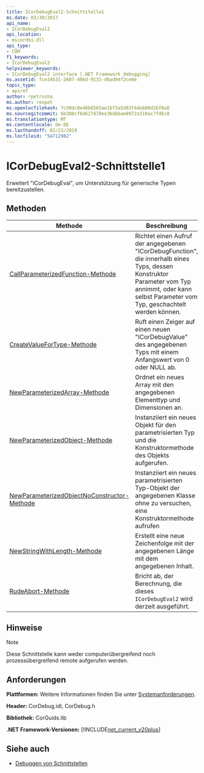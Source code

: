 ```yaml
---
title: ICorDebugEval2-Schnittstelle1
ms.date: 03/30/2017
api_name:
- ICorDebugEval2
api_location:
- mscordbi.dll
api_type:
- COM
f1_keywords:
- ICorDebugEval2
helpviewer_keywords:
- ICorDebugEval2 interface [.NET Framework debugging]
ms.assetid: fce34531-2687-406d-9131-d6ad94f2ce0e
topic_type:
- apiref
author: rpetrusha
ms.author: ronpet
ms.openlocfilehash: 7c50dc8e40b6565ae1bf3a5d83f4deb80d2bf0a8
ms.sourcegitcommit: 6b308cf6d627d78ee36dbbae8972a310ac7fd6c8
ms.translationtype: MT
ms.contentlocale: de-DE
ms.lasthandoff: 01/23/2019
ms.locfileid: "54712982"
---
```

# <a name="icordebugeval2-interface1"></a>ICorDebugEval2-Schnittstelle1
Erweitert "ICorDebugEval", um Unterstützung für generische Typen bereitzustellen.  
  
## <a name="methods"></a>Methoden  
  
|Methode|Beschreibung|  
|------------|-----------------|  
|[CallParameterizedFunction-Methode](../../../../docs/framework/unmanaged-api/debugging/icordebugeval2-callparameterizedfunction-method.md)|Richtet einen Aufruf der angegebenen "ICorDebugFunction", die innerhalb eines Typs, dessen Konstruktor Parameter vom Typ annimmt, oder kann selbst Parameter vom Typ, geschachtelt werden können.|  
|[CreateValueForType-Methode](../../../../docs/framework/unmanaged-api/debugging/icordebugeval2-createvaluefortype-method.md)|Ruft einen Zeiger auf einen neuen "ICorDebugValue" des angegebenen Typs mit einem Anfangswert von 0 oder NULL ab.|  
|[NewParameterizedArray-Methode](../../../../docs/framework/unmanaged-api/debugging/icordebugeval2-newparameterizedarray-method.md)|Ordnet ein neues Array mit den angegebenen Elementtyp und Dimensionen an.|  
|[NewParameterizedObject-Methode](../../../../docs/framework/unmanaged-api/debugging/icordebugeval2-newparameterizedobject-method.md)|Instanziiert ein neues Objekt für den parametrisierten Typ und die Konstruktormethode des Objekts aufgerufen.|  
|[NewParameterizedObjectNoConstructor-Methode](../../../../docs/framework/unmanaged-api/debugging/icordebugeval2-newparameterizedobjectnoconstructor-method.md)|Instanziiert ein neues parametrisierten Typ-Objekt der angegebenen Klasse ohne zu versuchen, eine Konstruktormethode aufrufen|  
|[NewStringWithLength-Methode](../../../../docs/framework/unmanaged-api/debugging/icordebugeval2-newstringwithlength-method.md)|Erstellt eine neue Zeichenfolge mit der angegebenen Länge mit dem angegebenen Inhalt.|  
|[RudeAbort-Methode](../../../../docs/framework/unmanaged-api/debugging/icordebugeval2-rudeabort-method.md)|Bricht ab, der Berechnung, die dieses `ICorDebugEval2` wird derzeit ausgeführt.|  
  
## <a name="remarks"></a>Hinweise  
  
> [!NOTE]
>  Diese Schnittstelle kann weder computerübergreifend noch prozessübergreifend remote aufgerufen werden.  
  
## <a name="requirements"></a>Anforderungen  
 **Plattformen:** Weitere Informationen finden Sie unter [Systemanforderungen](../../../../docs/framework/get-started/system-requirements.md).  
  
 **Header:** CorDebug.idl, CorDebug.h  
  
 **Bibliothek:** CorGuids.lib  
  
 **.NET Framework-Versionen:** [!INCLUDE[net_current_v20plus](../../../../includes/net-current-v20plus-md.md)]  
  
## <a name="see-also"></a>Siehe auch
- [Debuggen von Schnittstellen](../../../../docs/framework/unmanaged-api/debugging/debugging-interfaces.md)
